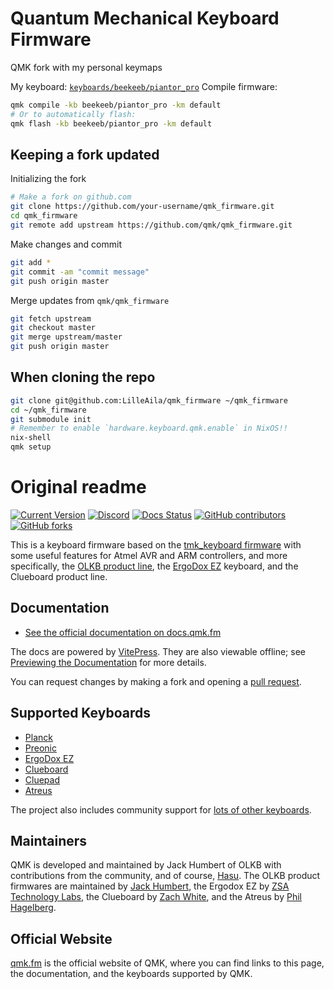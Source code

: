 # Quantum Mechanical Keyboard Firmware
QMK fork with my personal keymaps

My keyboard: [`keyboards/beekeeb/piantor_pro`](keyboards/beekeeb/piantor_pro)
Compile firmware:
```bash
qmk compile -kb beekeeb/piantor_pro -km default
# Or to automatically flash:
qmk flash -kb beekeeb/piantor_pro -km default
```

## Keeping a fork updated
Initializing the fork

```bash
# Make a fork on github.com
git clone https://github.com/your-username/qmk_firmware.git
cd qmk_firmware
git remote add upstream https://github.com/qmk/qmk_firmware.git
```

Make changes and commit
```bash
git add *
git commit -am "commit message"
git push origin master
```

Merge updates from `qmk/qmk_firmware`
```bash
git fetch upstream
git checkout master
git merge upstream/master
git push origin master
```

## When cloning the repo
```bash
git clone git@github.com:LilleAila/qmk_firmware ~/qmk_firmware
cd ~/qmk_firmware
git submodule init
# Remember to enable `hardware.keyboard.qmk.enable` in NixOS!!
nix-shell
qmk setup
```

# Original readme
[![Current Version](https://img.shields.io/github/tag/qmk/qmk_firmware.svg)](https://github.com/qmk/qmk_firmware/tags)
[![Discord](https://img.shields.io/discord/440868230475677696.svg)](https://discord.gg/qmk)
[![Docs Status](https://img.shields.io/badge/docs-ready-orange.svg)](https://docs.qmk.fm)
[![GitHub contributors](https://img.shields.io/github/contributors/qmk/qmk_firmware.svg)](https://github.com/qmk/qmk_firmware/pulse/monthly)
[![GitHub forks](https://img.shields.io/github/forks/qmk/qmk_firmware.svg?style=social&label=Fork)](https://github.com/qmk/qmk_firmware/)

This is a keyboard firmware based on the [tmk\_keyboard firmware](https://github.com/tmk/tmk_keyboard) with some useful features for Atmel AVR and ARM controllers, and more specifically, the [OLKB product line](https://olkb.com), the [ErgoDox EZ](https://ergodox-ez.com) keyboard, and the Clueboard product line.

## Documentation

* [See the official documentation on docs.qmk.fm](https://docs.qmk.fm)

The docs are powered by [VitePress](https://vitepress.dev/). They are also viewable offline; see [Previewing the Documentation](https://docs.qmk.fm/#/contributing?id=previewing-the-documentation) for more details.

You can request changes by making a fork and opening a [pull request](https://github.com/qmk/qmk_firmware/pulls).

## Supported Keyboards

* [Planck](/keyboards/planck/)
* [Preonic](/keyboards/preonic/)
* [ErgoDox EZ](/keyboards/ergodox_ez/)
* [Clueboard](/keyboards/clueboard/)
* [Cluepad](/keyboards/clueboard/17/)
* [Atreus](/keyboards/atreus/)

The project also includes community support for [lots of other keyboards](/keyboards/).

## Maintainers

QMK is developed and maintained by Jack Humbert of OLKB with contributions from the community, and of course, [Hasu](https://github.com/tmk). The OLKB product firmwares are maintained by [Jack Humbert](https://github.com/jackhumbert), the Ergodox EZ by [ZSA Technology Labs](https://github.com/zsa), the Clueboard by [Zach White](https://github.com/skullydazed), and the Atreus by [Phil Hagelberg](https://github.com/technomancy).

## Official Website

[qmk.fm](https://qmk.fm) is the official website of QMK, where you can find links to this page, the documentation, and the keyboards supported by QMK.
